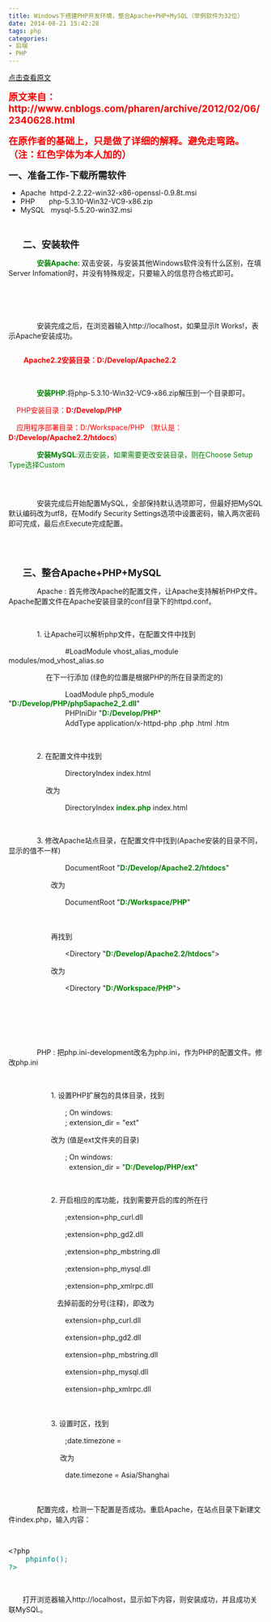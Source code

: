 ```yaml
---
title: Windows下搭建PHP开发环境，整合Apache+PHP+MySQL（举例软件为32位）
date: 2014-08-21 15:42:28
tags: php
categories: 
- 后端
- PHP
---
```

[点击查看原文](https://www.cnblogs.com/bugzone/p/phpenvironment.html)

<div id="cnblogs_post_body" class="blogpost-body ">
    <p><span style="color: #ff0000;"><strong><span style="font-size: 14pt;">原文来自：http://www.cnblogs.com/pharen/archive/2012/02/06/2340628.html</span></strong></span></p>
<p><span style="color: #ff0000;"><strong><span style="font-size: 14pt;">在原作者的基础上，只是做了详细的解释。避免走弯路。（注：红色字体为本人加的）</span></strong></span></p>
<p><strong><span style="font-size: 14pt;">一、准备工作-下载所需软件</span></strong></p>
<ul>
<li>Apache&nbsp; httpd-2.2.22-win32-x86-openssl-0.9.8t.msi</li>
<li>PHP&nbsp;&nbsp;&nbsp;&nbsp;&nbsp;&nbsp; php-5.3.10-Win32-VC9-x86.zip</li>
<li>MySQL&nbsp;&nbsp; mysql-5.5.20-win32.msi</li>
</ul>
<p>&nbsp;</p>
<p>　　<strong><span style="font-size: 14pt;">二、安装软件</span></strong></p>
<p>　　　　<strong><span style="color: #008000;">安装Apache</span></strong>: 双击安装，与安装其他Windows软件没有什么区别，在填Server Infomation时，并没有特殊规定，只要输入的信息符合格式即可。</p>
<p><img style="display: block; margin-left: auto; margin-right: auto;" src="https://pic002.cnblogs.com/images/2012/330389/2012020620544829.png" alt=""></p>
<p><img style="display: block; margin-left: auto; margin-right: auto;" src="https://pic002.cnblogs.com/images/2012/330389/2012020620553361.png" alt=""></p>
<p><img style="display: block; margin-left: auto; margin-right: auto;" src="https://pic002.cnblogs.com/images/2012/330389/2012020620554265.png" alt=""></p>
<p><img style="display: block; margin-left: auto; margin-right: auto;" src="https://pic002.cnblogs.com/images/2012/330389/2012020620555230.png" alt=""></p>
<p><img style="display: block; margin-left: auto; margin-right: auto;" src="https://pic002.cnblogs.com/images/2012/330389/2012020620560244.png" alt=""></p>
<p>　　　　安装完成之后，在浏览器输入http://localhost，如果显示It Works!，表示Apache安装成功。</p>
<p><img style="display: block; margin-left: auto; margin-right: auto;" src="https://pic002.cnblogs.com/images/2012/330389/2012020620583012.png" alt=""></p>
<p><span style="color: #ff0000;"><strong>&nbsp;&nbsp;&nbsp;&nbsp;&nbsp;&nbsp;&nbsp;&nbsp; <span style="color: #ff0000;"><strong>Apache2.2</strong></span>安装目录：D:/Develop/Apache2.2</strong></span></p>
<p>&nbsp;</p>
<p>　　　　<strong><span style="color: #008000;">安装PHP</span></strong>:将php-5.3.10-Win32-VC9-x86.zip解压到一个目录即可。</p>
<p>&nbsp;&nbsp;&nbsp; <span style="color: #ff0000;">PHP安装目录：<strong>D:/Develop/PHP</strong></span></p>
<p><span style="color: #ff0000;">&nbsp;&nbsp;&nbsp; 应用程序部署目录：D:/Workspace/PHP （默认是：<strong>D:/Develop/Apache2.2/htdocs</strong></span><span style="color: #ff0000;">）</span></p>
<p>　　　　<span style="color: #008000;"><strong>安装MySQL</strong>:双击安装，如果需要更改安装目录，则在Choose Setup Type选择Custom</span></p>
<p><img style="display: block; margin-left: auto; margin-right: auto;" src="https://pic002.cnblogs.com/images/2012/330389/2012020621052832.png" alt=""></p>
<p><img style="display: block; margin-left: auto; margin-right: auto;" src="https://pic002.cnblogs.com/images/2012/330389/2012020621062017.png" alt=""></p>
<p><img style="display: block; margin-left: auto; margin-right: auto;" src="https://pic002.cnblogs.com/images/2012/330389/2012020621064375.png" alt=""></p>
<p>　　　　安装完成后开始配置MySQL，全部保持默认选项即可，但最好把MySQL默认编码改为utf8，在Modify Security Settings选项中设置密码，输入两次密码即可完成，最后点Execute完成配置。</p>
<p><img style="display: block; margin-left: auto; margin-right: auto;" src="https://pic002.cnblogs.com/images/2012/330389/2012020621105636.png" alt=""></p>
<p><img style="display: block; margin-left: auto; margin-right: auto;" src="https://pic002.cnblogs.com/images/2012/330389/2012020621111596.png" alt=""></p>
<p>&nbsp;</p>
<p>　　<span style="font-size: 14pt;"><strong>三、整合Apache+PHP+MySQL</strong></span></p>
<p>　　　　Apache : 首先修改Apache的配置文件，让Apache支持解析PHP文件。Apache配置文件在Apache安装目录的conf目录下的httpd.conf。</p>
<p>&nbsp;</p>
<p>　　　　1. 让Apache可以解析php文件，在配置文件中找到</p>
<p>　　　　　　　　#LoadModule vhost_alias_module modules/mod_vhost_alias.so</p>
<p>　　　　　 在下一行添加 (绿色的位置是根据PHP的所在目录而定的)</p>
<p>　　　　　　　　LoadModule php5_module "<strong><span style="color: #008000;">D:/Develop/PHP/php5apache2_2.dll</span></strong>"<br>　　　　　　　　PHPIniDir "<strong><span style="color: #008000;">D:/Develop/PHP</span></strong>"<br>　　　　　　　　AddType application/x-httpd-php .php .html .htm</p>
<p>&nbsp;</p>
<p>　　　　2. 在配置文件中找到</p>
<p>　　　　　　　　DirectoryIndex index.html</p>
<p>　　　　　 改为</p>
<p>　　　　　　　　DirectoryIndex <strong><span style="color: #008000;">index.php</span></strong> index.html</p>
<p>&nbsp;</p>
<p>　　　　3. 修改Apache站点目录，在配置文件中找到(Apache安装的目录不同，显示的值不一样)</p>
<p>　　　　　　　　DocumentRoot "<strong><span style="color: #008000;">D:/Develop/Apache2.2/htdocs</span></strong>"</p>
<p>　　　　　　改为</p>
<p>　　　　　　　　DocumentRoot "<strong><span style="color: #008000;">D:/Workspace/PHP</span></strong>"</p>
<p>　　　　　　</p>
<p>　　　　　　再找到</p>
<p>　　　　　　　　&lt;Directory "<strong><span style="color: #008000;">D:/Develop/Apache2.2/htdocs</span></strong>"&gt;</p>
<p>　　　　　　改为</p>
<p>　　　　　　　　&lt;Directory "<strong><span style="color: #008000;">D:/Workspace/PHP</span></strong>"&gt;　　</p>
<p>&nbsp;</p>
<p>&nbsp;</p>
<p>&nbsp;</p>
<p>　　　　PHP : 把php.ini-development改名为php.ini，作为PHP的配置文件。修改php.ini</p>
<p>&nbsp;</p>
<p>　　　　　　1. 设置PHP扩展包的具体目录，找到</p>
<p>　　　　　　　　; On windows:<br>　　　　　　　　; extension_dir = "ext"</p>
<p>　　　　　　改为 (值是ext文件夹的目录)</p>
<p>　　　　　　　　; On windows:<br>　　　　　　　　&nbsp; extension_dir = "<strong><span style="color: #008000;">D:/Develop/PHP/ext</span></strong>"</p>
<p>&nbsp;</p>
<p>　　　　　　2. 开启相应的库功能，找到需要开启的库的所在行</p>
<p>　　　　　　　　;extension=php_curl.dll</p>
<p>　　　　　　　　;extension=php_gd2.dll</p>
<p>　　　　　　　　;extension=php_mbstring.dll</p>
<p>　　　　　　　　;extension=php_mysql.dll</p>
<p>　　　　　　　　;extension=php_xmlrpc.dll</p>
<p>　　　　　　 &nbsp; 去掉前面的分号(注释)，即改为</p>
<p>　　　　　　　　extension=php_curl.dll</p>
<p>　　　　　　　　extension=php_gd2.dll</p>
<p>　　　　　　　　extension=php_mbstring.dll</p>
<p>　　　　　　　　extension=php_mysql.dll</p>
<p>　　　　　　　　extension=php_xmlrpc.dll</p>
<p>　　　　　　</p>
<p>　　　　　　3. 设置时区，找到</p>
<p>　　　　　　　　;date.timezone =</p>
<p>　　　　　　　 改为</p>
<p>　　　　　　　　date.timezone = Asia/Shanghai</p>
<p>　　　　　　　</p>
<p>　　　　配置完成，检测一下配置是否成功。重启Apache，在站点目录下新建文件index.php，输入内容：</p>
<p>&nbsp;</p>
<div class="cnblogs_code">
<pre>&lt;?php<br>    <span style="color: #008080;">phpinfo();<br>?&gt;</span></pre>
</div>
<p>&nbsp;</p>
<p>　　打开浏览器输入http://localhost，显示如下内容，则安装成功，并且成功关联MySQL。</p>
<p><img style="display: block; margin-left: auto; margin-right: auto;" src="https://pic002.cnblogs.com/images/2012/330389/2012020622053727.png" alt=""></p>
<p><img style="display: block; margin-left: auto; margin-right: auto;" src="https://pic002.cnblogs.com/images/2012/330389/2012020622055921.png" alt=""></p>
</div>
